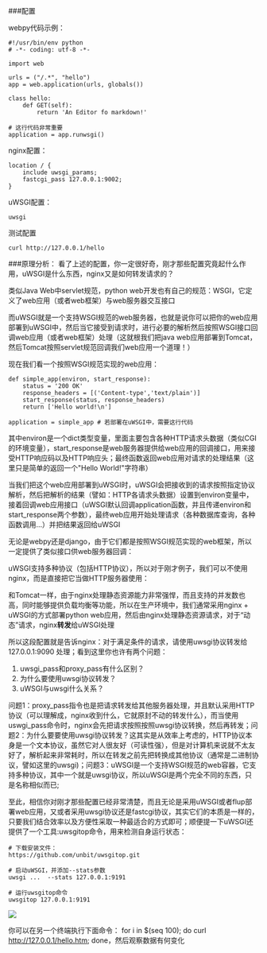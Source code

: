 ###配置

webpy代码示例：

    #!/usr/bin/env python
    # -*- coding: utf-8 -*-
    
    import web
    
    urls = ("/.*", "hello")
    app = web.application(urls, globals())
    
    class hello:
        def GET(self):
            return 'An Editor fo markdown!'
            
    # 这行代码非常重要
    application = app.runwsgi()
    
nginx配置：

    location / {
        include uwsgi_params;
        fastcgi_pass 127.0.0.1:9002;
    }
    
    
uWSGI配置：

    uwsgi    
    
    
测试配置

    curl http://127.0.0.1/hello
    
    
###原理分析：
看了上述的配置，你一定很好奇，刚才那些配置究竟起什么作用，uWSGI是什么东西，nginx又是如何转发请求的？

类似Java Web中servlet规范，python web开发也有自己的规范：WSGI，它定义了web应用（或者web框架）与web服务器交互接口
        
而uWSGI就是一个支持WSGI规范的web服务器，也就是说你可以把你的web应用部署到uWSGI中，然后当它接受到请求时，进行必要的解析然后按照WSGI接口回调web应用（或者web框架）处理（这就根我们把java web应用部署到Tomcat，然后Tomcat按照servlet规范回调我们web应用一个道理！）

现在我们看一个按照WSGI规范实现的web应用：
    
    def simple_app(environ, start_response):
        status = '200 OK'
        response_headers = [('Content-type','text/plain')]
        start_response(status, response_headers)
        return ['Hello world!\n']
    
    application = simple_app # 若部署在uWSGI中，需要这行代码
    
其中environ是一个dict类型变量，里面主要包含各种HTTP请求头数据（类似CGI的环境变量），start_response是web服务器提供给web应用的回调接口，用来接受HTTP响应码以及HTTP响应头；最终函数返回web应用对请求的处理结果（这里只是简单的返回一个"Hello World!"字符串）

当我们把这个web应用部署到uWSGI时，uWSGI会把接收到的请求按照指定协议解析，然后把解析的结果（譬如：HTTP各请求头数据）设置到environ变量中，接着回调web应用接口（uWSGI默认回调application函数，并且传递environ和start_response两个参数），最终web应用开始处理请求（各种数据库查询，各种函数调用...）并把结果返回给uWSGI

无论是webpy还是django，由于它们都是按照WSGI规范实现的web框架，所以一定提供了类似接口供web服务器回调：

uWSGI支持多种协议（包括HTTP协议），所以对于刚才例子，我们可以不使用nginx，而是直接把它当做HTTP服务器使用：
    

和Tomcat一样，由于nginx处理静态资源能力非常强悍，而且支持的并发数也高，同时能够提供负载均衡等功能，所以在生产环境中，我们通常采用nginx + uWSGI的方式部署python web应用，然后由nginx处理静态资源请求，对于“动态”请求，nginx**转发**给uWSGI处理

所以这段配置就是告诉nginx：对于满足条件的请求，请使用uwsgi协议转发给127.0.0.1:9090 处理；看到这里你也许有两个问题：
 1. uwsgi_pass和proxy_pass有什么区别？
 2. 为什么要使用uwsgi协议转发？
 3. uWSGI与uwsgi什么关系？

问题1：proxy_pass指令也是把请求转发给其他服务器处理，并且默认采用HTTP协议（可以理解成，nginx收到什么，它就原封不动的转发什么），而当使用uswgi_pass命令时，nginx会先把请求按照按照uwsgi协议转换，然后再转发；问题2：为什么要要使用uwsgi协议转发？这其实是从效率上考虑的，HTTP协议本身是一个文本协议，虽然它对人很友好（可读性强），但是对计算机来说就不太友好了，解析起来非常耗时，所以在转发之前先把转换成其他协议（通常是二进制协议，譬如这里的uwsgi)；问题3：uWSGI是一个支持WSGI规范的web容器，它支持多种协议，其中一个就是uwsgi协议，所以uWSGI是两个完全不同的东西，只是名称相似而已;


至此，相信你对刚才那些配置已经非常清楚，而且无论是采用uWSGI或者flup部署web应用，又或者采用uwsgi协议还是fastcgi协议，其实它们的本质是一样的，只要我们结合效率以及方便性采取一种最适合的方式即可；顺便提一下uWSGI还提供了一个工具:uwsgitop命令，用来检测自身运行状态：

    # 下载安装文件：
    https://github.com/unbit/uwsgitop.git
    
    # 启动uWSGI，并添加--stats参数
    uwsgi ...  --stats 127.0.0.1:9191
    
    # 运行uwsgitop命令
    uwsgitop 127.0.0.1:9191 

![](http://github.com/diaocow/nginx_study/raw/master/uwsgitop.png)
    
你可以在另一个终端执行下面命令： for i in $(seq 100); do curl http://127.0.0.1/hello.htm; done，然后观察数据有何变化






    
    
